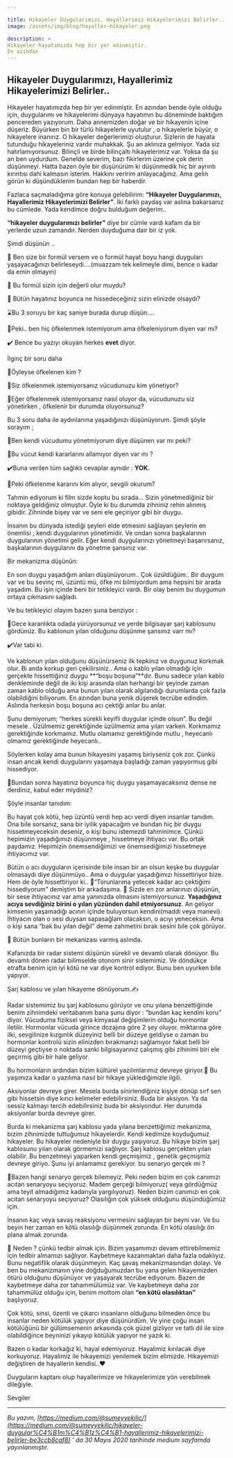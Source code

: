 ```yaml
---

title: Hikayeler Duygularımızı, Hayallerimiz Hikayelerimizi Belirler..
image: /assets/img/blog/hayaller-hikayeler.png

description: >
Hikayeler hayatımızda hep bir yer edinmiştir. 
En azından
---
```

## Hikayeler Duygularımızı, Hayallerimiz Hikayelerimizi Belirler..

Hikayeler hayatımızda hep bir yer edinmiştir. 
En azından bende öyle olduğu için, duygularımı ve hikayelerimi dünyaya hayatımın bu döneminde baktığım pencereden yazıyorum. Daha annemizden doğar ve bir hikayenin içine düşeriz. Büyürken bin bir türlü hikayelerle uyutulur , o hikayelerle büyür, o hikayelere inanırız. O hikayeler değerlerimizi oluşturur. Sizlerin de hayata tutunduğu hikayeleriniz vardır muhakkak. Şu an aklınıza gelmiyor. Yada siz hatırlamıyorsunuz. Bilinçli ve birde bilinçaltı hikayelerimiz var. Yoksa da şu an ben uydurdum. Genelde severim, bazı fikirlerim üzerine çok derin düşünmeyi. Hatta bazen öyle bir düşünürüm ki düşünmedik hiç bir ayrıntı kırıntısı dahi kalmasın isterim. Hakkını veririm anlayacağınız. Ama gelin görün ki düşündüklerim bundan hep bir haberdir.

Fazlaca saçmaladığıma göre konuya gelebilirim: **“Hikayeler Duygularımızı, Hayallerimiz Hikayelerimizi Belirler”**. İki farklı paydaş var aslına bakarsanız bu cümlede. Yada kendimce doğru bulduğum değerim..

**“hikayeler duygularımızı belirler”** diye bir cümle vardı kafam da bir yerlerde uzun zamandır. Nerden duyduğuma dair bir iz yok.

Şimdi düşünün ..

💭 Ben size bir formül versem ve o formül hayat boyu hangi duyguları yaşayacağınızı belirleseydi….(muazzam tek kelimeyle dimi, bence o kadar da emin olmayın)

💭 Bu formül sizin için değerli olur muydu?

💭 Bütün hayatınız boyunca ne hissedeceğiniz sizin elinizde olsaydı?

⌛Bu 3 soruyu bir kaç saniye burada durup düşün….

💭Peki.. ben hiç öfkelenmek istemiyorum ama öfkeleniyorum diyen var mı?

✔️ Bence bu yazıyı okuyan herkes **evet** diyor.

İlginç bir soru daha

💭Öyleyse öfkelenen kim ?

💭Siz öfkelenmek istemiyorsanız vücudunuzu kim yönetiyor?

💭Eğer öfkelenmek istemiyorsanız nasıl oluyor da, vücudunuzu siz yönetirken , öfkelenir bir durumda oluyorsunuz?

Bu 3 soru daha ile aydınlanma yaşadığınızı düşünüyorum. Şimdi şöyle sorayım ;

💭Ben kendi vücudumu yönetmiyorum diye düşünen var mı peki?

💭Bu vücut kendi kararlarını allamıyor diyen var mı ?

✔️Buna verilen tüm sağlıklı cevaplar aynıdır : **YOK.**

💭Peki öfkelenme kararını kim alıyor, sevgili okurum?

Tahmin ediyorum ki film sizde koptu bu sırada… Sizin yönetmediğiniz bir noktaya geldiğiniz olmuştur. Öyle ki bu durumda zihniniz rehin alınmış gibidir. Zihninde bişey var ve seni ele geçiriyor gibi bir duygu.

İnsanın bu dünyada istediği şeyleri elde etmesini sağlayan şeylerin en önemlisi ; kendi duygularının yönetimidir. Ve ondan sonra başkalarının duygularının yönetimi gelir. Eğer kendi duygularınızı yönetmeyi başarırsanız, başkalarının duygularını da yönetme şansınız var.

Bir mekanizma düşünün:

En son duygu yaşadığım anları düşünüyorum.. Çok üzüldüğüm.. Bir duygum var ve bu sevinç mi, üzüntü mü, öfke mi bilmiyordum ama hepsini bir arada yaşadım. Bu işin içinde beni bir tetikleyici vardı. Bir olay benim bu duygumun ortaya çıkmasını sağladı.

Ve bu tetikleyici olayım bazen şuna benziyor :

💭Gece karanlıkta odada yürüyorsunuz ve yerde bilgisayar şarj kablosunu gördünüz. Bu kablonun yılan olduğunu düşünme şansınız varr mı?

✔️Var tabi ki.

Ve kablonun yılan olduğunu düşünürseniz ilk tepkinız ve duygunuz korkmak olur. Bi anda korkup geri çekilirsiniz.. Ama o kablo yılan olmadığı için gerçekte hissettiğiniz duygu **“boşu boşuna”**dır. Bunu sadece yılan kablo denkleminde değil de iki kişi arasında olan herhangi bir şeyinde zaman zaman kablo olduğu ama bunun yılan olarak algılandığı durumlarda çok fazla olabildiğini biliyorum. En azından buna yenik düşerek tecrübe edindim. Aslında herkesin boşu boşuna acı çektiği anlar bu anlar.

Şunu demiyorum; “herkes sürekli keyifli duygular içinde olsun”. Bu değil mesele.. Üzülmemiz gerektiğinde üzülmemiz ama yılan varken. Korkmamız gerektiğinde korkmamız. Mutlu olamamız gerektiğinde mutlu , heyecanlı olmamız gerektiğinde heyecanlı..

Söylerken kolay ama bunun hikayesini yaşamış biriyseniz çok zor. Çünkü insan ancak kendi duygularını yaşamaya başladığı zaman yaşıyormuş gibi hissediyor.

💭Bundan sonra hayatınız boyunca hiç duygu yaşamayacaksınız dense ne derdiniz, kabul eder miydiniz?

Şöyle insanlar tanıdım:

Bu hayat çok kötü, hep üzüntü verdi hep acı verdi diyen insanlar tanıdım. Ona bile sorsanız, sana bir iyilik yapacağım ve bundan hiç bir duygu hissetmeyeceksin deseniz, o kişi bunu istemezdi tahminimce. Çünkü hepimizin yaşadığımızı düşünmeye , hissetmeye ihtiyacı var. Bu ortak paydamız. Hepimizin önemsendiğimizi ve önemsediğimizi hissetmeye ihtiyacımız var.

Bütün o acı duyguların içerisinde bile insan bir an olsun keşke bu duygular olmasaydı diye düşünmüyo.. Ama o duygular yaşadığımızı hissettiriyor bize. Hem de öyle hissettiriyor ki.. 💫“Torunlarıma yetecek kadar acı çektiğimi hissediyorum” demiştim bir arkadaşıma. 📘 Sizde en zor anlarınızı düşünün, bir sese ihtiyacınız var ama yanınızda olmasını istemiyorsunuz. **Yaşadığınız acıya sevdiğiniz birini o yılan yüzünden dahil etmiyorsunuz**. An geliyor kimsenin yaşamadığı acının içinde buluyorsun kendini(maddi veya manevi). İhtiyacın olan o sesi duysan sapasağlam olacaksın, o acıyı yeneceksin. Ama o kişi sana “bak bu yılan değil” deme zahmetini bırak sesini bile çok görüyor.

🌹 Bütün bunların bir mekanizası varmış aslında.

Kafanızda bir radar sistemi düşünün sürekli ve devamlı olarak dönüyor. Bu devamlı dönen radar bilimselde otonom sinir sistemimiz. Ve döndükçe etrafta benim için iyi kötü ne var diye kontrol ediyor. Bunu ben uyurken bile yapıyor.

Şarj kablosu ve yılan hikayeme dönüyorum.✍️

Radar sistemimiz bu şarj kablosunu görüyor ve onu yılana benzettiğinde benim zihnimdeki veritabanım bana şunu diyor : “bundan kaç kendini koru” diyor. Vücuduma fiziksel veya kimyasal değişimlerin olduğu hormonlar iletilir. Hormonlar vücuda girince dozajına göre 2 şey oluyor. miktarına göre ilki, sevgilinize kızgınlık düzeyiniz belli bir düzeye geldiyse o zaman bu hormonlar kontrolü sizin elinizden bırakmanızı sağlamıyor fakat belli bir düzeyi geçtiyse o noktada sanki bilgisayarınız çalışmış gibi zihinimi biri ele geçirmiş gibi bir hale geliyor.

Bu hormonların ardından bizim kültürel yazılımlarımız devreye giriyor.🎯 Bu yaşımıza kadar o yazılıma nasıl bir hikaye yüklediğimizle ilgili.

Aksiyonlar devreye girer. Mesela burda sinirlendiğiniz kişiye dönüp sırf sen gibi hissetsin diye kırıcı kelimeler edebilirsiniz. Buda bir aksiyon. Ya da sessiz kalmayı tercih edebilirsiniz buda bir aksiyondur. Her durumda aksiyonlar burda devreye girer.

Burda ki mekanizma şarj kablosu yada yılana benzettiğimiz mekanizma, bizim zihnimizde tuttuğumuz hikayelerdir. Kendi kedimize koyduğumuz hikayeler. Bu hikayeler nedeniyle bir duygu yaşıyoruz. Bu hikaye bizim şarj kablosunu yılan olarak görmemizi sağlıyor. Şarj kablosu gerçekten yılan olabilir. Bu benzetmeyi yaparken kendi geçmişimiz , genetik geçmişmiz devreye giriyo. Şunu iyi anlamamız gerekiyor. bu senaryo gerçek mi ?

🎯Bazen hangi senaryo gerçek bilemeyiz. Peki neden bizim en çok canımızı acıtan senaryoyu seçiyoruz. Madem gerçeği bilmiyoruz( veya gördüğmüz ama teyit almadığımız kadarıyla yargılıyoruz). Neden bizim canımızı en çok acıtan senaryoyu seçiyoruz? Olasılığın çok yüksek olduğunu düşündüğümüz için.

İnsanın kaç veya savaş reaksiyonu vermesini sağlayan bir beyni var. Ve bu beyin her zaman en kötü olasılığı düşünmek zorunda. En kötü olasılığı ön plana almak zorunda.

💭 Neden ? çünkü tedbir almak için. Bizim yaşamımızı devam ettirebilmemiz için tedbir almamızı sağlıyor. Kaybetmeye kazanmaktan daha fazla odaklıyız. Bunu negatiflik olarak düşünmeyin. Kaç şavaş mekanizmasından dolayı. Ve ben bu mekanizmanın yine doğduğumuzdan bu yana gelen hikayemizden ötürü olduğunu düşünüyor ve yaşayarak tecrübe ediyorum. Bazen de kaybetmeye daha zor tahammülümüz var. Ve kaybetmeye daha zor tahammülüz olduğu için, benim mottom olan **“en kötü olasılıktan”** başlıyoruz.

Çok kötü, sinsi, özenti ve çıkarcı insanların olduğunu bilmeden önce bu insanlar neden kötülük yapıyor diye düşünürdüm. Ve yine çoğu insan kötülüğünü bir gülümsemenin arkasında çok güzel gizliyor ve tatlı dil ile size olabildiğince beyninizi yıkayıp kötülük yapıyor ne yazık ki.

Bazen o kadar korkağız ki, hayal edemiyoruz. Hayalimiz kırılacak diye korkuyoruz. Hayalimiz ile hikayemizi yenilemek bizim elimizde. Hikayemizi değiştiren de hayallerin kendisi..❤️

Duyguların kaptanı olup hayallerimize ve hikayelerimize yön verebilmek dileğiyle. 

Sevgiler

***
_Bu yazım, [https://medium.com/@sumeyyekilic/](https://medium.com/@sumeyyekilic/hikayeler-duygular%C4%B1m%C4%B1z%C4%B1-hayallerimiz-hikayelerimizi-belirler-be3ccb8caf8) ' da 30 Mayıs 2020 tarihinde medium sayfamda yayınlanmıştır._

